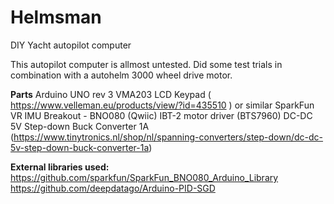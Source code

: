 # Helmsman
DIY Yacht autopilot computer
<p>
This autopilot computer is allmost untested. Did some test trials in combination with a autohelm 3000 wheel drive motor.
</p>

<b>Parts</b>
Arduino UNO rev 3
VMA203 LCD Keypad ( https://www.velleman.eu/products/view/?id=435510 ) or similar 
SparkFun VR IMU Breakout - BNO080 (Qwiic)
IBT-2 motor driver (BTS7960)
DC-DC 5V Step-down Buck Converter 1A (https://www.tinytronics.nl/shop/nl/spanning-converters/step-down/dc-dc-5v-step-down-buck-converter-1a)

<b>External libraries used: </b>
https://github.com/sparkfun/SparkFun_BNO080_Arduino_Library
https://github.com/deepdatago/Arduino-PID-SGD
